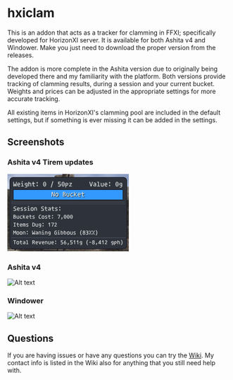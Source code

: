 # hxiclam
This is an addon that acts as a tracker for clamming in FFXI; specifically developed for HorizonXI server. It is available for both Ashita v4 and Windower. Make you just need to download the proper version from the releases.

The addon is more complete in the Ashita version due to originally being developed there and my familiarity with the platform. Both versions provide tracking of clamming results, during a session and your current bucket. Weights and prices can be adjusted in the appropriate settings for more accurate tracking.

All existing items in HorizonXI's clamming pool are included in the default settings, but if something is ever missing it can be added in the settings.

## Screenshots
### Ashita v4 Tirem updates
![Alt text](/Media/hxiclam_tirem_1.png?raw=true)

### Ashita v4
![Alt text](/Media/hxiclam_1.png?raw=true)

### Windower
![Alt text](/Media/hxiclam_windower_1.png?raw=true)

## Questions
If you are having issues or have any questions you can try the [Wiki](https://github.com/jimmy58663/hxiclam/wiki "HXIClam WIki").
My contact info is listed in the Wiki also for anything that you still need help with.
